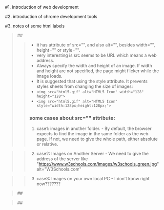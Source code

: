 #1. introduction of web development

#2. introduction of chrome development tools

#3. notes of some html labels
>##<img >
>>+ it has attribute of src="", and also alt="", besides width="", height="" or style="".
>>+ very interesting is src seems to be URL which means a web address.
>>+ Always specify the width and height of an image. If width and height are not specified, the page might flicker while the image loads.
>>+ It is suggested that using the style attribute. It prevents styles sheets from changing the size of images:
>>+ `<img src="html5.gif" alt="HTML5 Icon" width="128" height="128">`
>>+ `<img src="html5.gif" alt="HTML5 Icon" style="width:128px;height:128px;">`
>>### some cases about src="" attribute:
>>1. case1: images in another folder. - By default, the browser expects to find the image in the same folder as the web page. 
If not, we need to give the whole path, either absolute or relative.

>>2. case2: Images on Another Server - We need to give the address of the server like "https://www.w3schools.com/images/w3schools_green.jpg" alt="W3Schools.com"

>>3. case3: Images on your own local PC - I don't konw right now???????

>##<map>
  
>##<picture>
